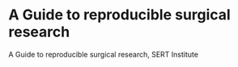 # A Guide to reproducible surgical research
 A Guide to reproducible surgical research, SERT Institute

